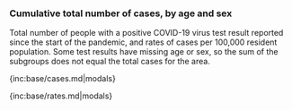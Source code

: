 ### Cumulative total number of cases, by age and sex 

Total number of people with a positive COVID-19 virus test result reported since the start of the pandemic, and rates of cases per 100,000 resident population. Some test results have missing age or sex, so the sum of the subgroups does not equal the total cases for the area.

{inc:base/cases.md|modals}

{inc:base/rates.md|modals}